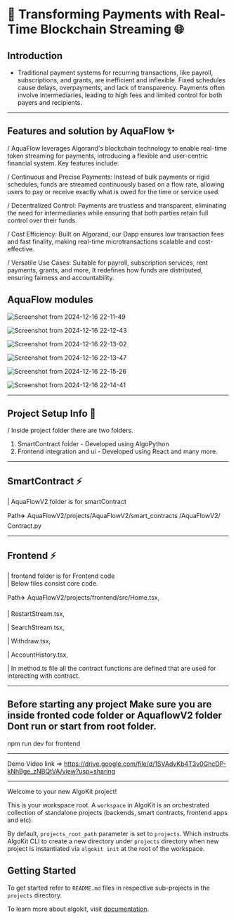 # 🚀 Transforming Payments with Real-Time Blockchain Streaming 🌐

## Introduction

* Traditional payment systems for recurring transactions, like payroll, subscriptions, and grants, are inefficient and inflexible. Fixed schedules cause delays, overpayments, and lack of transparency. Payments often involve intermediaries, leading to high fees and limited control for both payers and recipients. 

*********************************************************************************
## Features and solution by AquaFlow ✨

/ AquaFlow leverages Algorand's blockchain technology to enable real-time token streaming for payments, introducing a flexible and user-centric financial system. Key features include:

/ Continuous and Precise Payments: Instead of bulk payments or rigid schedules, funds are streamed continuously based on a flow rate, allowing users to pay or receive exactly what is owed for the time or service used.

/ Decentralized Control: Payments are trustless and transparent, eliminating the need for intermediaries while ensuring that both parties retain full control over their funds.

/ Cost Efficiency: Built on Algorand, our Dapp ensures low transaction fees and fast finality, making real-time microtransactions scalable and cost-effective.

/ Versatile Use Cases: Suitable for payroll, subscription services, rent payments, grants, and more, It redefines how funds are distributed, ensuring fairness and accountability.

## AquaFlow modules
![Screenshot from 2024-12-16 22-11-49](https://github.com/user-attachments/assets/e987a78c-50b1-4e5e-bb74-77a5af7b919f)

![Screenshot from 2024-12-16 22-12-43](https://github.com/user-attachments/assets/cc7ae4a0-16c7-4cb6-95d9-5d5dedc33345)

![Screenshot from 2024-12-16 22-13-02](https://github.com/user-attachments/assets/e7ec1f7c-7791-4b7f-b882-c39b80da7c60)

![Screenshot from 2024-12-16 22-13-47](https://github.com/user-attachments/assets/41f73b77-6e5d-43c2-b25d-0731be660abd)

![Screenshot from 2024-12-16 22-15-26](https://github.com/user-attachments/assets/9187ce20-8d15-409d-9b4d-c53b2d305c42)

![Screenshot from 2024-12-16 22-14-41](https://github.com/user-attachments/assets/bb1e57cf-b97a-4b8c-b754-78382409c3b1)

***********************************************************************************************************
## Project Setup Info 📄

/ Inside project folder there are two folders.
1. SmartContract folder - Developed using AlgoPython
2. Frontend integration and ui - Developed using React and many more. 

*********************************************************************************
## SmartContract ⚡

| AquaFlowV2 folder is for smartContract      

Path✈️  AquaFlowV2/projects/AquaFlowV2/smart_contracts
/AquaFlowV2/ Contract.py

****************************************************************************                                                                                      
## Frontend ⚡
| frontend folder is for Frontend code                                    
| Below files consist core code.

Path✈️ AquaFlowV2/projects/frontend/src/Home.tsx,

| RestartStream.tsx,

| SearchStream.tsx,

| Withdraw.tsx,

| AccountHistory.tsx,

| In method.ts file all the contract functions are defined that are used for interecting with contract.

**************************************************************************************************************************

## Before starting any project Make sure you are inside fronted code folder or AquaflowV2 folder Dont run or start from root folder.

npm run dev for frontend 

*******************************************************************************************************************************

Demo Video link => https://drive.google.com/file/d/1SVAdvKb4T3v0GhcDP-kNhBge_zNBQtVA/view?usp=sharing 

*******************************************************************************************************************************

Welcome to your new AlgoKit project!

This is your workspace root. A `workspace` in AlgoKit is an orchestrated collection of standalone projects (backends, smart contracts, frontend apps and etc).

By default, `projects_root_path` parameter is set to `projects`. Which instructs AlgoKit CLI to create a new directory under `projects` directory when new project is instantiated via `algokit init` at the root of the workspace.

## Getting Started

To get started refer to `README.md` files in respective sub-projects in the `projects` directory.

To learn more about algokit, visit [documentation](https://github.com/algorandfoundation/algokit-cli/blob/main/docs/algokit.md).

